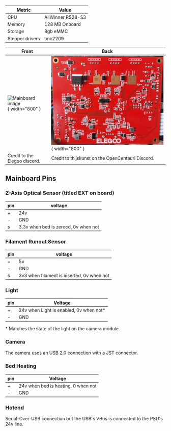 Metric|Value
---|---
CPU|AllWinner R528-S3
Memory|128 MB Onboard
Storage|8gb eMMC
Stepper drivers|tmc2209

Front|Back
---|---
![Mainboard image](../assets/centauri-mobo.jpg){ width="800" }|![Mainboard back image](../assets/centauri-mobo-back.jpg){ width="800" }
Credit to the Elegoo discord.|Credit to thijskunst on the OpenCentauri Discord.

## Mainboard Pins

### Z-Axis Optical Sensor (titled EXT on board)

|pin|voltage|
|---|----|
|+|24v|
|-|GND|
|s| 3.3v when bed is zeroed, 0v when not|

### Filament Runout Sensor

|pin|voltage|
|---|---|
|+|5v|
|-|GND|
|s|3v3 when filament is inserted, 0v when not|

### Light

|pin|Voltage|
|---|---|
|+|24v when Light is enabled, 0v when not*|
|-|GND|

\* Matches the state of the light on the camera module.

### Camera

The camera uses an USB 2.0 connection with a JST connector.

### Bed Heating

|pin|Voltage|
|---|---|
|+|24v when bed is heating, 0 when not|
|-|GND|

### Hotend

Serial-Over-USB connection but the USB's VBus is connected to the PSU's 24v line.